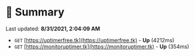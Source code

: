 # 📖 Summary
Last updated: **8/31/2021, 2:04:09 AM**

- `GET` [https://uptimerfree.tk](https://uptimerfree.tk) - **Up** (4212ms)
- `GET` [https://monitoruptimer.tk](https://monitoruptimer.tk) - **Up** (354ms)
